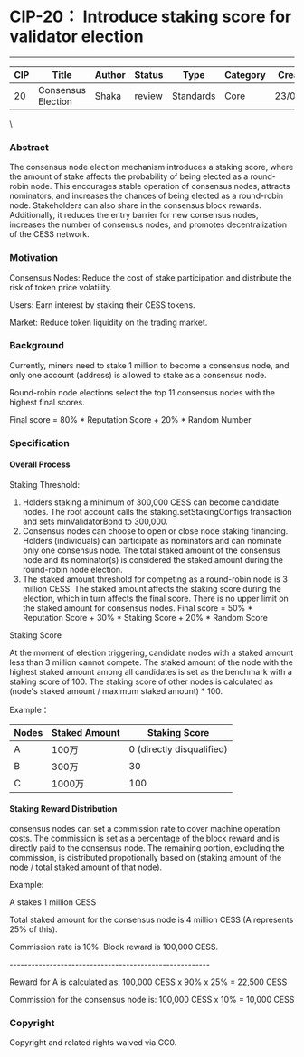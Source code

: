 # CIP-20： Introduce staking score for validator election

***

| CIP | Title              | Author | Status | Type      | Category | Created  |
| --- | ------------------ | ------ | ------ | --------- | -------- | -------- |
| 20  | Consensus Election | Shaka  | review | Standards | Core     | 23/07/05 |

\


### Abstract <a href="#abstract" id="abstract"></a>

The consensus node election mechanism introduces a staking score, where the amount of stake affects the probability of being elected as a round-robin node. This encourages stable operation of consensus nodes, attracts nominators, and increases the chances of being elected as a round-robin node. Stakeholders can also share in the consensus block rewards. Additionally, it reduces the entry barrier for new consensus nodes, increases the number of consensus nodes, and promotes decentralization of the CESS network.

### Motivation <a href="#motivation" id="motivation"></a>

Consensus Nodes: Reduce the cost of stake participation and distribute the risk of token price volatility.&#x20;

Users: Earn interest by staking their CESS tokens.&#x20;

Market: Reduce token liquidity on the trading market.

### Background <a href="#hhcye" id="hhcye"></a>

Currently, miners need to stake 1 million to become a consensus node, and only one account (address) is allowed to stake as a consensus node.&#x20;

Round-robin node elections select the top 11 consensus nodes with the highest final scores.&#x20;

Final score = 80% \* Reputation Score + 20% \* Random Number

### Specification <a href="#specification" id="specification"></a>

#### Overall Process <a href="#thvyi" id="thvyi"></a>

Staking Threshold:

1. Holders staking a minimum of 300,000 CESS can become candidate nodes. The root account calls the staking.setStakingConfigs transaction and sets minValidatorBond to 300,000.
2. Consensus nodes can choose to open or close node staking financing. Holders (individuals) can participate as nominators and can nominate only one consensus node. The total staked amount of the consensus node and its nominator(s) is considered the staked amount during the round-robin node election.
3. The staked amount threshold for competing as a round-robin node is 3 million CESS. The staked amount affects the staking score during the election, which in turn affects the final score. There is no upper limit on the staked amount for consensus nodes. Final score = 50% \* Reputation Score + 30% \* Staking Score + 20% \* Random Score

Staking Score

At the moment of election triggering, candidate nodes with a staked amount less than 3 million cannot compete. The staked amount of the node with the highest staked amount among all candidates is set as the benchmark with a staking score of 100. The staking score of other nodes is calculated as (node's staked amount / maximum staked amount) \* 100.

Example：

| Nodes | Staked Amount |  Staking Score            |
| ----- | ------------- | ------------------------- |
| A     | 100万          | 0 (directly disqualified) |
| B     | 300万          | 30                        |
| C     | 1000万         | 100                       |

#### Staking Reward Distribution

consensus nodes can set a commission rate to cover machine operation costs. The commission is set as a percentage of the block reward and is directly paid to the consensus node. The remaining portion, excluding the commission, is distributed propotionally based on (staking amount of the node / total staked amount of that node).

Example:&#x20;

A stakes 1 million CESS

Total staked amount for the consensus node is 4 million CESS (A represents 25% of this).&#x20;

Commission rate is 10%. Block reward is 100,000 CESS.

\-------------------------------------------------------

Reward for A is calculated as: 100,000 CESS x 90% x 25% = 22,500 CESS&#x20;

Commission for the consensus node is: 100,000 CESS x 10% = 10,000 CESS

### Copyright <a href="#copyright" id="copyright"></a>

Copyright and related rights waived via CC0.
